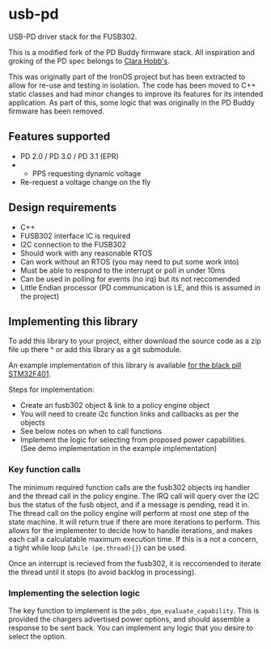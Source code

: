 # usb-pd

USB-PD driver stack for the FUSB302.

This is a modified fork of the PD Buddy firmware stack.
All inspiration and groking of the PD spec belongs to [Clara Hobb's](https://hackaday.io/project/20424-pd-buddy-sink).

This was originally part of the IronOS project but has been extracted to allow for re-use and testing in isolation.
The code has been moved to C++ static classes and had minor changes to improve its features for its intended application.
As part of this, some logic that was originally in the PD Buddy firmware has been removed.

## Features supported

- PD 2.0 / PD 3.0 / PD 3.1 (EPR)
- - PPS requesting dynamic voltage
- Re-request a voltage change on the fly

## Design requirements

- C++
- FUSB302 interface IC is required
- I2C connection to the FUSB302
- Should work with any reasonable RTOS
- Can work without an RTOS (you may need to put some work into)
- Must be able to respond to the interrupt or poll in under 10ms
- Can be used in polling for events (no irq) but its not reccomended
- Little Endian processor (PD communication is LE, and this is assumed in the project)

## Implementing this library

To add this library to your project, either download the source code as a zip file up there ^ or add this library as a git submodule.

An example implementation of this library is available [for the black pill STM32F401](https://github.com/Ralim/STM32-USB-PD-Demo/).

Steps for implementation:

- Create an fusb302 object & link to a policy engine object
- You will need to create i2c function links and callbacks as per the objects
- See below notes on when to call functions
- Implement the logic for selecting from proposed power capabilities. (See demo implementation in the example implementation)

### Key function calls

The minimum required function calls are the fusb302 objects irq handler and the thread call in the policy engine.
The IRQ call will query over the I2C bus the status of the fusb object, and if a message is pending, read it in.
The thread call on the policy engine will perform at most one step of the state machine. It will return true if there are more iterations to perform.
This allows for the implementer to decide how to handle iterations, and makes each call a calculatable maximum execution time.
If this is a not a concern, a tight while loop (`while (pe.thread){}`) can be used.

Once an interrupt is recieved from the fusb302, it is reccomended to iterate the thread until it stops (to avoid backlog in processing).

### Implementing the selection logic

The key function to implement is the `pdbs_dpm_evaluate_capability`.
This is provided the chargers advertised power options, and should assemble a response to be sent back.
You can implement any logic that you desire to select the option.
